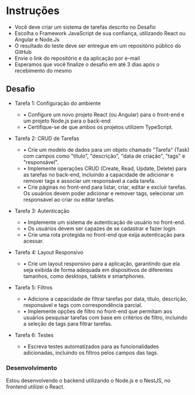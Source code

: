 # Instruções

- Você deve criar um sistema de tarefas descrito no Desafio
- Escolha o Framework JavaScript de sua confiança, utilizando React ou Angular e Node.Js
- O resultado do teste deve ser entregue em um repositório público do GitHub
- Envie o link do repositório e da aplicação por e-mail
- Esperamos que você finalize o desafio em até 3 dias após o recebimento do mesmo

## Desafio

- Tarefa 1: Configuração do ambiente
  - • Configure um novo projeto React (ou Angular) para o front-end e um projeto Node.js para o back-end
  - • Certifique-se de que ambos os projetos utilizem TypeScript.

- Tarefa 2: CRUD de Tarefas
  - • Crie um modelo de dados para um objeto chamado "Tarefa" (Task) com campos como "título", "descrição", "data de criação", "tags" e "responsável".
  - • Implemente operações CRUD (Create, Read, Update, Delete) para as tarefas no back-end, incluindo a capacidade de adicionar e remover tags e associar um responsável a cada tarefa.
  - • Crie páginas no front-end para listar, criar, editar e excluir tarefas. Os usuários devem poder adicionar e remover tags, selecionar um responsável ao criar ou editar tarefas.

- Tarefa 3: Autenticação
  - • Implemente um sistema de autenticação de usuário no front-end.
  - • Os usuários devem ser capazes de se cadastrar e fazer login.
  - • Crie uma rota protegida no front-end que exija autenticação para acessar.

- Tarefa 4: Layout Responsivo
  - • Crie um layout responsivo para a aplicação, garantindo que ela seja exibida de forma adequada em dispositivos de diferentes tamanhos, como desktops, tablets e smartphones.

- Tarefa 5: Filtros
  - • Adicione a capacidade de filtrar tarefas por data, título, descrição, responsável e tags com correspondência parcial.
  - • Implemente opções de filtro no front-end que permitam aos usuários pesquisar tarefas com base em critérios de filtro, incluindo a seleção de tags para filtrar tarefas.

- Tarefa 6: Testes
  - • Escreva testes automatizados para as funcionalidades adicionadas, incluindo os filtros
pelos campos das tags.

### Desenvolvimento

Estou desenvolvendo o backend utilizando o Node.js e o NestJS, no frontend utilizei o React.
